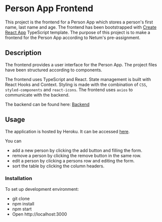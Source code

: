 # Person App Frontend
This project is the frontend for a Person App which stores a person's first name, last name and age. The frontend has been bootstrapped with [Create React App](https://github.com/facebook/create-react-app) TypeScript template. The purpose of this project is to make a frontend for the Person App according to Netum's pre-assignment.

## Description
The frontend provides a user interface for the Person App. The project files have been structured according to components.

The frontend uses TypeScript and React. State management is built with React Hooks and Context. Styling is made with the combination of `CSS`, `styled-components` and `react-icons`. The frontend uses `axios` to communicate with the backend.

The backend can be found here: [Backend]()

## Usage
The application is hosted by Heroku. It can be accessed [here]( 
https://person-app-netum.herokuapp.com).

You can
  - add a new person by clicking the add button and filling the form.
  - remove a person by clicking the remove button in the same row. 
  - edit a person by clicking a persons row and editing the form.
  - sort the table by clicking the column headers. 

### Installation
To set up development environment:

  - git clone
  - npm install
  - npm start
  - Open http://localhost:3000
